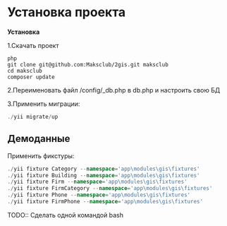 # Установка проекта

**Установка**

1.Скачать проект
```
php
git clone git@github.com:Maksclub/2gis.git maksclub
cd maksclub
composer update
```
2.Переименовать файл /config/_db.php в db.php и настроить свою БД

3.Применить миграции:
```php
./yii migrate/up
```


## Демоданные
Применить фикстуры:
```php
./yii fixture Category --namespace='app\modules\gis\fixtures'
./yii fixture Building --namespace='app\modules\gis\fixtures'
./yii fixture Firm --namespace='app\modules\gis\fixtures'
./yii fixture FirmCategory --namespace='app\modules\gis\fixtures'
./yii fixture Phone --namespace='app\modules\gis\fixtures'
./yii fixture FirmPhone --namespace='app\modules\gis\fixtures'

```
TODO:: Сделать одной командой bash


